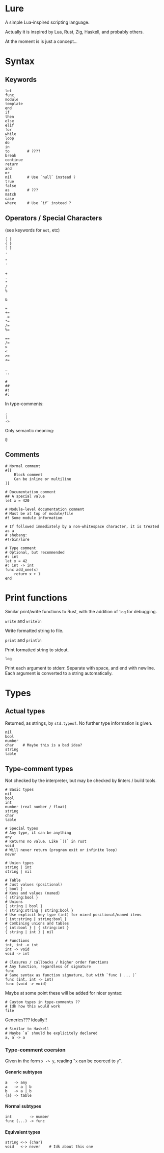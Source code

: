 # Lure

A simple Lua-inspired scripting language.

Actually it is inspired by Lua, Rust, Zig, Haskell, and probably others.

At the moment is is just a concept...

# Syntax

## Keywords

```
let
func
module
template
end
if
then
else
elif
for
while
loop
do
in
to        # ????
break
continue
return
and
or
nil       # Use `null` instead ?
true
false
as        # ??? 
match
case
where     # Use `if` instead ?
```

## Operators / Special Characters

(see keywords for `not`, etc)

```
( )
{ }
[ ]
,

"
'

+
-
*
/
%

&

=
+=
-=
*=
/=
%=

==
/=
>
<
>=
<=

_
..

#
##
#!
#:
```

In type-comments:

```
,
|
->
```

Only semantic meaning:

```
@
```

## Comments

```lure
# Normal comment
#[[
    Block comment
    Can be inline or multiline
]]

# Documentation comment
## A special value
let x = 420

# Module-level documentation comment
# Must be at top of module/file
#! Some module information

# If followed immediately by a non-whitespace character, it is treated as a
# shebang:
#!/bin/lure

# Type comment
# Optional, but recommended
#: int
let x = 42
#: int -> int
func add_one(x)
    return x + 1
end
```

# Print functions

Similar print/write functions to Rust, with the addition of `log` for debugging.

`write` and `writeln`

Write formatted string to file.

`print` and `println`

Print formatted string to stdout.

`log`

Print each argument to stderr. Separate with space, and end with newline.
Each argument is converted to a string automatically.

# Types

## Actual types

Returned, as strings, by `std.typeof`.
No further type information is given.

```
nil
bool
number
char    # Maybe this is a bad idea?
string
table
```

## Type-comment types

Not checked by the interpreter, but may be checked by linters / build tools.

```
# Basic types
nil
bool
int
number (real number / float)
string
char
table

# Special types
# Any type, it can be anything
any
# Returns no value. Like `()` in rust
void
# Will never return (program exit or infinite loop)
never

# Union types
string | int
string | nil

# Table
# Just values (positional)
{ bool }
# Keys and values (named)
{ string:bool }
# Unions
{ string | bool }
{ string:string | string:bool }
# Use explicit key type (int) for mixed positional/named items
{ int:string | string:bool }
# Combining unions and tables
{ int:bool } | { string:int }
{ string | int } | nil

# Functions
int, int -> int
int -> void
void -> int

# Closures / callbacks / higher order functions
# Any function, regardless of signature
func
# Same syntax as function signature, but with `func ( ... )`
func (int, int -> int)
func (void -> void)
```

Maybe at some point these will be added for nicer syntax:

```
# Custom types in type-comments ??
# Idk how this would work
file
```

Generics??? Ideally!!

```
# Similar to Haskell
# Maybe `a` should be explicitely declared
a, a -> a
```

### Type-comment coersion

Given in the form `x -> y`, reading "`x` can be coerced to `y`".

#### Generic subtypes

```
a   -> any
a   -> a | b
b   -> a | b
{a} -> table
```

#### Normal subtypes

```
int        -> number
func (...) -> func
```

#### Equivalent types

```
string <-> {char}
void   <-> never    # Idk about this one
```

